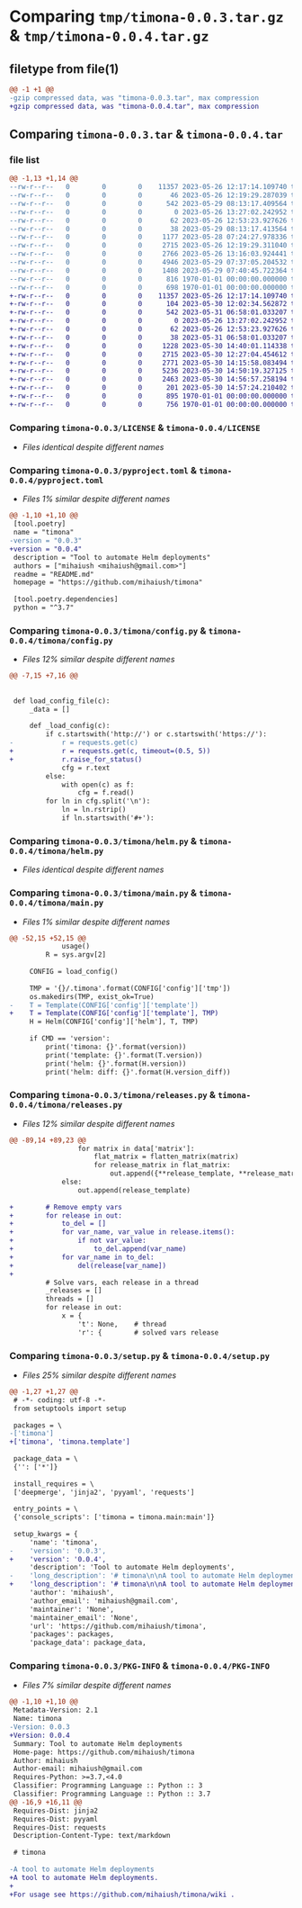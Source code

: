# Comparing `tmp/timona-0.0.3.tar.gz` & `tmp/timona-0.0.4.tar.gz`

## filetype from file(1)

```diff
@@ -1 +1 @@
-gzip compressed data, was "timona-0.0.3.tar", max compression
+gzip compressed data, was "timona-0.0.4.tar", max compression
```

## Comparing `timona-0.0.3.tar` & `timona-0.0.4.tar`

### file list

```diff
@@ -1,13 +1,14 @@
--rw-r--r--   0        0        0    11357 2023-05-26 12:17:14.109740 timona-0.0.3/LICENSE
--rw-r--r--   0        0        0       46 2023-05-26 12:19:29.287039 timona-0.0.3/README.md
--rw-r--r--   0        0        0      542 2023-05-29 08:13:17.409564 timona-0.0.3/pyproject.toml
--rw-r--r--   0        0        0        0 2023-05-26 13:27:02.242952 timona-0.0.3/timona/__init__.py
--rw-r--r--   0        0        0       62 2023-05-26 12:53:23.927626 timona-0.0.3/timona/__main__.py
--rw-r--r--   0        0        0       38 2023-05-29 08:13:17.413564 timona-0.0.3/timona/__version__.py
--rw-r--r--   0        0        0     1177 2023-05-28 07:24:27.978336 timona-0.0.3/timona/config.py
--rw-r--r--   0        0        0     2715 2023-05-26 12:19:29.311040 timona-0.0.3/timona/helm.py
--rw-r--r--   0        0        0     2766 2023-05-26 13:16:03.924441 timona-0.0.3/timona/main.py
--rw-r--r--   0        0        0     4946 2023-05-29 07:37:05.204532 timona-0.0.3/timona/releases.py
--rw-r--r--   0        0        0     1408 2023-05-29 07:40:45.722364 timona-0.0.3/timona/template.py
--rw-r--r--   0        0        0      816 1970-01-01 00:00:00.000000 timona-0.0.3/setup.py
--rw-r--r--   0        0        0      698 1970-01-01 00:00:00.000000 timona-0.0.3/PKG-INFO
+-rw-r--r--   0        0        0    11357 2023-05-26 12:17:14.109740 timona-0.0.4/LICENSE
+-rw-r--r--   0        0        0      104 2023-05-30 12:02:34.562872 timona-0.0.4/README.md
+-rw-r--r--   0        0        0      542 2023-05-31 06:58:01.033207 timona-0.0.4/pyproject.toml
+-rw-r--r--   0        0        0        0 2023-05-26 13:27:02.242952 timona-0.0.4/timona/__init__.py
+-rw-r--r--   0        0        0       62 2023-05-26 12:53:23.927626 timona-0.0.4/timona/__main__.py
+-rw-r--r--   0        0        0       38 2023-05-31 06:58:01.033207 timona-0.0.4/timona/__version__.py
+-rw-r--r--   0        0        0     1228 2023-05-30 14:40:01.114338 timona-0.0.4/timona/config.py
+-rw-r--r--   0        0        0     2715 2023-05-30 12:27:04.454612 timona-0.0.4/timona/helm.py
+-rw-r--r--   0        0        0     2771 2023-05-30 14:15:58.083494 timona-0.0.4/timona/main.py
+-rw-r--r--   0        0        0     5236 2023-05-30 14:50:19.327125 timona-0.0.4/timona/releases.py
+-rw-r--r--   0        0        0     2463 2023-05-30 14:56:57.258194 timona-0.0.4/timona/template/__init__.py
+-rw-r--r--   0        0        0      201 2023-05-30 14:57:24.210402 timona-0.0.4/timona/template/module_jinja2.py
+-rw-r--r--   0        0        0      895 1970-01-01 00:00:00.000000 timona-0.0.4/setup.py
+-rw-r--r--   0        0        0      756 1970-01-01 00:00:00.000000 timona-0.0.4/PKG-INFO
```

### Comparing `timona-0.0.3/LICENSE` & `timona-0.0.4/LICENSE`

 * *Files identical despite different names*

### Comparing `timona-0.0.3/pyproject.toml` & `timona-0.0.4/pyproject.toml`

 * *Files 1% similar despite different names*

```diff
@@ -1,10 +1,10 @@
 [tool.poetry]
 name = "timona"
-version = "0.0.3"
+version = "0.0.4"
 description = "Tool to automate Helm deployments"
 authors = ["mihaiush <mihaiush@gmail.com>"]
 readme = "README.md"
 homepage = "https://github.com/mihaiush/timona"
 
 [tool.poetry.dependencies]
 python = "^3.7"
```

### Comparing `timona-0.0.3/timona/config.py` & `timona-0.0.4/timona/config.py`

 * *Files 12% similar despite different names*

```diff
@@ -7,15 +7,16 @@
 
 
 def load_config_file(c):
     _data = []
 
     def _load_config(c):
         if c.startswith('http://') or c.startswith('https://'):
-            r = requests.get(c)
+            r = requests.get(c, timeout=(0.5, 5))
+            r.raise_for_status()
             cfg = r.text
         else:
             with open(c) as f:
                 cfg = f.read()
         for ln in cfg.split('\n'):
             ln = ln.rstrip()
             if ln.startswith('#+'):
```

### Comparing `timona-0.0.3/timona/helm.py` & `timona-0.0.4/timona/helm.py`

 * *Files identical despite different names*

### Comparing `timona-0.0.3/timona/main.py` & `timona-0.0.4/timona/main.py`

 * *Files 1% similar despite different names*

```diff
@@ -52,15 +52,15 @@
             usage()
         R = sys.argv[2]
 
     CONFIG = load_config()
 
     TMP = '{}/.timona'.format(CONFIG['config']['tmp'])
     os.makedirs(TMP, exist_ok=True)
-    T = Template(CONFIG['config']['template'])
+    T = Template(CONFIG['config']['template'], TMP)
     H = Helm(CONFIG['config']['helm'], T, TMP)
 
     if CMD == 'version':
         print('timona: {}'.format(version))
         print('template: {}'.format(T.version))
         print('helm: {}'.format(H.version))
         print('helm: diff: {}'.format(H.version_diff))
```

### Comparing `timona-0.0.3/timona/releases.py` & `timona-0.0.4/timona/releases.py`

 * *Files 12% similar despite different names*

```diff
@@ -89,14 +89,23 @@
                 for matrix in data['matrix']:
                     flat_matrix = flatten_matrix(matrix)
                     for release_matrix in flat_matrix:
                         out.append({**release_template, **release_matrix})
             else:
                 out.append(release_template)
 
+        # Remove empty vars
+        for release in out:
+            to_del = []
+            for var_name, var_value in release.items():
+                if not var_value:
+                    to_del.append(var_name)
+            for var_name in to_del:
+                del(release[var_name])
+
         # Solve vars, each release in a thread
         _releases = []
         threads = []
         for release in out:
             x = {
                 't': None,    # thread
                 'r': {        # solved vars release
```

### Comparing `timona-0.0.3/setup.py` & `timona-0.0.4/setup.py`

 * *Files 25% similar despite different names*

```diff
@@ -1,27 +1,27 @@
 # -*- coding: utf-8 -*-
 from setuptools import setup
 
 packages = \
-['timona']
+['timona', 'timona.template']
 
 package_data = \
 {'': ['*']}
 
 install_requires = \
 ['deepmerge', 'jinja2', 'pyyaml', 'requests']
 
 entry_points = \
 {'console_scripts': ['timona = timona.main:main']}
 
 setup_kwargs = {
     'name': 'timona',
-    'version': '0.0.3',
+    'version': '0.0.4',
     'description': 'Tool to automate Helm deployments',
-    'long_description': '# timona\n\nA tool to automate Helm deployments\n',
+    'long_description': '# timona\n\nA tool to automate Helm deployments.\n\nFor usage see https://github.com/mihaiush/timona/wiki .\n',
     'author': 'mihaiush',
     'author_email': 'mihaiush@gmail.com',
     'maintainer': 'None',
     'maintainer_email': 'None',
     'url': 'https://github.com/mihaiush/timona',
     'packages': packages,
     'package_data': package_data,
```

### Comparing `timona-0.0.3/PKG-INFO` & `timona-0.0.4/PKG-INFO`

 * *Files 7% similar despite different names*

```diff
@@ -1,10 +1,10 @@
 Metadata-Version: 2.1
 Name: timona
-Version: 0.0.3
+Version: 0.0.4
 Summary: Tool to automate Helm deployments
 Home-page: https://github.com/mihaiush/timona
 Author: mihaiush
 Author-email: mihaiush@gmail.com
 Requires-Python: >=3.7,<4.0
 Classifier: Programming Language :: Python :: 3
 Classifier: Programming Language :: Python :: 3.7
@@ -16,9 +16,11 @@
 Requires-Dist: jinja2
 Requires-Dist: pyyaml
 Requires-Dist: requests
 Description-Content-Type: text/markdown
 
 # timona
 
-A tool to automate Helm deployments
+A tool to automate Helm deployments.
+
+For usage see https://github.com/mihaiush/timona/wiki .
```

